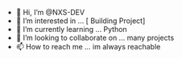 - 👋 Hi, I’m @NXS-DEV
- 👀 I’m interested in ... [ Building Project]
- 🌱 I’m currently learning ... Python
- 💞️ I’m looking to collaborate on ... many projects
- 📫 How to reach me ... im always reachable

<!---
NXS-DEV/NXS-DEV is a ✨ special ✨ repository because its `README.md` (this file) appears on your GitHub profile.
You can click the Preview link to take a look at your changes.
--->

